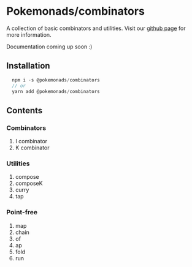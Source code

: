 # Pokemonads/combinators

A collection of basic combinators and utilities.
Visit our [github page](https://github.com/kanitsharma/pokemonads) for more information.

Documentation coming up soon :)

## Installation

```javascript
  npm i -s @pokemonads/combinators
  // or
  yarn add @pokemonads/combinators
```

## Contents

### Combinators

1.  I combinator
2.  K combinator

### Utilities

1.  compose
2.  composeK
3.  curry
4.  tap

### Point-free

1.  map
2.  chain
3.  of
4.  ap
5.  fold
6.  run
